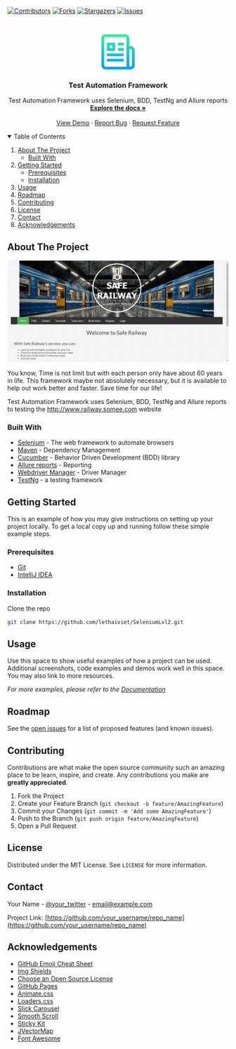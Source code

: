 [![Contributors][contributors-shield]][contributors-url]
[![Forks][forks-shield]][forks-url]
[![Stargazers][stars-shield]][stars-url]
[![Issues][issues-shield]][issues-url]



<!-- PROJECT LOGO -->
<br />
<p align="center">
  <a href="https://github.com/lethaiviet/SeleniumLvl2">
    <img src="images/logo.png" alt="Logo" width="80" height="80">
  </a>

<h3 align="center">Test Automation Framework</h3>

  <p align="center">
    Test Automation Framework uses Selenium, BDD, TestNg and Allure reports
    <br />
    <a href="https://github.com/lethaiviet/SeleniumLvl2"><strong>Explore the docs »</strong></a>
    <br />
    <br />
    <a href="https://github.com/lethaiviet/SeleniumLvl2">View Demo</a>
    ·
    <a href="https://github.com/lethaiviet/SeleniumLvl2">Report Bug</a>
    ·
    <a href="https://github.com/lethaiviet/SeleniumLvl2">Request Feature</a>
  </p>



<!-- TABLE OF CONTENTS -->
<details open="open">
  <summary>Table of Contents</summary>
  <ol>
    <li>
      <a href="#about-the-project">About The Project</a>
      <ul>
        <li><a href="#built-with">Built With</a></li>
      </ul>
    </li>
    <li>
      <a href="#getting-started">Getting Started</a>
      <ul>
        <li><a href="#prerequisites">Prerequisites</a></li>
        <li><a href="#installation">Installation</a></li>
      </ul>
    </li>
    <li><a href="#usage">Usage</a></li>
    <li><a href="#roadmap">Roadmap</a></li>
    <li><a href="#contributing">Contributing</a></li>
    <li><a href="#license">License</a></li>
    <li><a href="#contact">Contact</a></li>
    <li><a href="#acknowledgements">Acknowledgements</a></li>
  </ol>
</details>



<!-- ABOUT THE PROJECT -->
## About The Project

[![Website need testing][product-screenshot]](http://www.railway.somee.com/Page/HomePage.cshtml)

You know, Time is not limit but with each person only have about 60 years in life.
This framework maybe not absolutely necessary, but it is available to help out work better and faster.
Save time for our life!

Test Automation Framework uses Selenium, BDD, TestNg and Allure reports to testing the  http://www.railway.somee.com website

### Built With

* [Selenium](http://www.seleniumhq.org/) - The web framework to automate browsers
* [Maven](https://maven.apache.org/) - Dependency Management
* [Cucumber](https://cucumber.io/) - Behavior Driven Development (BDD) library
* [Allure reports](http://allure.qatools.ru/) - Reporting
* [Webdriver Manager](https://github.com/bonigarcia/webdrivermanager) - Driver Manager
* [TestNg](https://testng.org/doc/) - a testing framework

<!-- GETTING STARTED -->
## Getting Started

This is an example of how you may give instructions on setting up your project locally.
To get a local copy up and running follow these simple example steps.

### Prerequisites

* [Git](https://git-scm.com/downloads)
* [IntelliJ IDEA](https://www.jetbrains.com/idea/download/#section=windows)
  

### Installation

Clone the repo
   ```sh
   git clone https://github.com/lethaiviet/SeleniumLvl2.git
   ```

<!-- USAGE EXAMPLES -->
## Usage

Use this space to show useful examples of how a project can be used. Additional screenshots, code examples and demos work well in this space. You may also link to more resources.

_For more examples, please refer to the [Documentation](https://example.com)_



<!-- ROADMAP -->
## Roadmap

See the [open issues](https://github.com/othneildrew/Best-README-Template/issues) for a list of proposed features (and known issues).



<!-- CONTRIBUTING -->
## Contributing

Contributions are what make the open source community such an amazing place to be learn, inspire, and create. Any contributions you make are **greatly appreciated**.

1. Fork the Project
2. Create your Feature Branch (`git checkout -b feature/AmazingFeature`)
3. Commit your Changes (`git commit -m 'Add some AmazingFeature'`)
4. Push to the Branch (`git push origin feature/AmazingFeature`)
5. Open a Pull Request



<!-- LICENSE -->
## License

Distributed under the MIT License. See `LICENSE` for more information.



<!-- CONTACT -->
## Contact

Your Name - [@your_twitter](https://twitter.com/your_username) - email@example.com

Project Link: [https://github.com/your_username/repo_name](https://github.com/your_username/repo_name)



<!-- ACKNOWLEDGEMENTS -->
## Acknowledgements
* [GitHub Emoji Cheat Sheet](https://www.webpagefx.com/tools/emoji-cheat-sheet)
* [Img Shields](https://shields.io)
* [Choose an Open Source License](https://choosealicense.com)
* [GitHub Pages](https://pages.github.com)
* [Animate.css](https://daneden.github.io/animate.css)
* [Loaders.css](https://connoratherton.com/loaders)
* [Slick Carousel](https://kenwheeler.github.io/slick)
* [Smooth Scroll](https://github.com/cferdinandi/smooth-scroll)
* [Sticky Kit](http://leafo.net/sticky-kit)
* [JVectorMap](http://jvectormap.com)
* [Font Awesome](https://fontawesome.com)





<!-- MARKDOWN LINKS & IMAGES -->
<!-- https://www.markdownguide.org/basic-syntax/#reference-style-links -->
[contributors-shield]: https://img.shields.io/github/contributors/lethaiviet/SeleniumLvl2.svg?style=for-the-badge
[contributors-url]: https://github.com/lethaiviet/SeleniumLvl2/graphs/contributors
[forks-shield]: https://img.shields.io/github/forks/lethaiviet/SeleniumLvl2.svg?style=for-the-badge
[forks-url]: https://github.com/lethaiviet/SeleniumLvl2/graphs/network/members
[stars-shield]: https://img.shields.io/github/stars/lethaiviet/SeleniumLvl2.svg?style=for-the-badge
[stars-url]: https://github.com/lethaiviet/SeleniumLvl2/graphs/stargazers
[issues-shield]: https://img.shields.io/github/issues/lethaiviet/SeleniumLvl2.svg?style=for-the-badge
[issues-url]: https://github.com/lethaiviet/SeleniumLvl2/graphs/issues
[license-shield]: https://img.shields.io/github/license/othneildrew/Best-README-Template.svg?style=for-the-badge
[license-url]:https://github.com/lethaiviet/SeleniumLvl2/graphs/blob/master/LICENSE.txt
[linkedin-shield]: https://img.shields.io/badge/-LinkedIn-black.svg?style=for-the-badge&logo=linkedin&colorB=555
[product-screenshot]: images/screenshot.png

